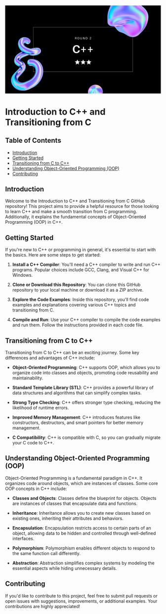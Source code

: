 ![image](https://github.com/RIDWANE-EL-FILALI/Cpp_Modules/blob/master/images/Minishell.png)

# Introduction to C++ and Transitioning from C

## Table of Contents
- [Introduction](#introduction)
- [Getting Started](#getting-started)
- [Transitioning from C to C++](#transitioning-from-c-to-c)
- [Understanding Object-Oriented Programming (OOP)](#understanding-object-oriented-programming-oop)
- [Contributing](#contributing)

## Introduction
Welcome to the Introduction to C++ and Transitioning from C GitHub repository! This project aims to provide a helpful resource for those looking to learn C++ and make a smooth transition from C programming. Additionally, it explains the fundamental concepts of Object-Oriented Programming (OOP) in C++.

## Getting Started
If you're new to C++ or programming in general, it's essential to start with the basics. Here are some steps to get started:

1. **Install a C++ Compiler**: You'll need a C++ compiler to write and run C++ programs. Popular choices include GCC, Clang, and Visual C++ for Windows.

2. **Clone or Download this Repository**: You can clone this GitHub repository to your local machine or download it as a ZIP archive.

3. **Explore the Code Examples**: Inside this repository, you'll find code examples and explanations covering various C++ topics and transitioning from C.

4. **Compile and Run**: Use your C++ compiler to compile the code examples and run them. Follow the instructions provided in each code file.

## Transitioning from C to C++
Transitioning from C to C++ can be an exciting journey. Some key differences and advantages of C++ include:

- **Object-Oriented Programming**: C++ supports OOP, which allows you to organize code into classes and objects, promoting code reusability and maintainability.

- **Standard Template Library (STL)**: C++ provides a powerful library of data structures and algorithms that can simplify complex tasks.

- **Strong Type Checking**: C++ offers stronger type checking, reducing the likelihood of runtime errors.

- **Improved Memory Management**: C++ introduces features like constructors, destructors, and smart pointers for better memory management.

- **C Compatibility**: C++ is compatible with C, so you can gradually migrate your C code to C++.

## Understanding Object-Oriented Programming (OOP)
Object-Oriented Programming is a fundamental paradigm in C++. It organizes code around objects, which are instances of classes. Some core OOP concepts in C++ include:

- **Classes and Objects**: Classes define the blueprint for objects. Objects are instances of classes that encapsulate data and functions.

- **Inheritance**: Inheritance allows you to create new classes based on existing ones, inheriting their attributes and behaviors.

- **Encapsulation**: Encapsulation restricts access to certain parts of an object, allowing data to be hidden and controlled through well-defined interfaces.

- **Polymorphism**: Polymorphism enables different objects to respond to the same function call differently.

- **Abstraction**: Abstraction simplifies complex systems by modeling the essential aspects while hiding unnecessary details.

## Contributing
If you'd like to contribute to this project, feel free to submit pull requests or open issues with suggestions, improvements, or additional examples. Your contributions are highly appreciated!

